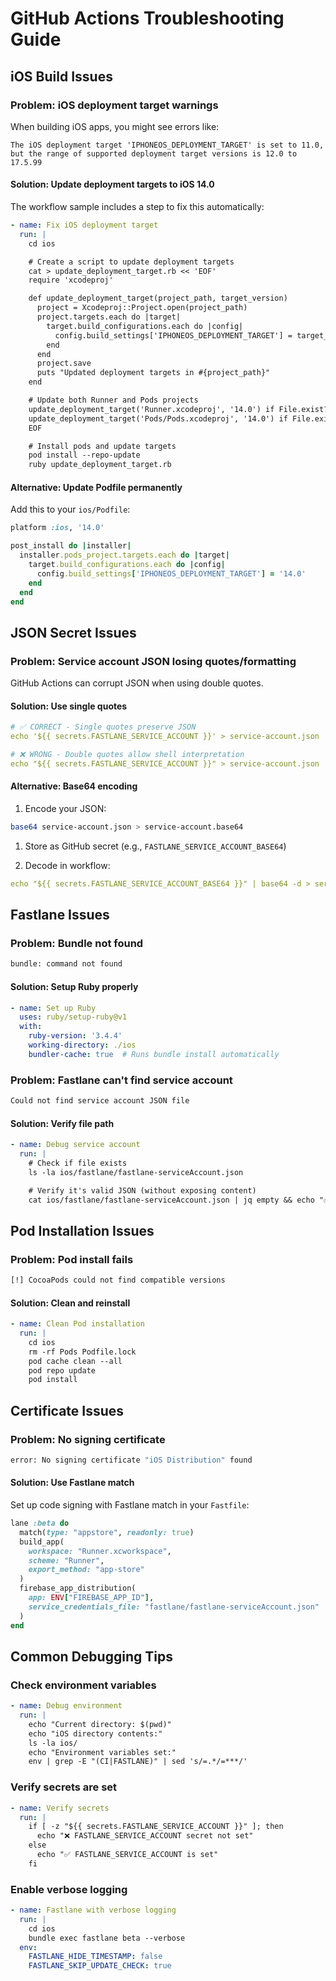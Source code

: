 # GitHub Actions Troubleshooting Guide

## iOS Build Issues

### Problem: iOS deployment target warnings

When building iOS apps, you might see errors like:

```
The iOS deployment target 'IPHONEOS_DEPLOYMENT_TARGET' is set to 11.0,
but the range of supported deployment target versions is 12.0 to 17.5.99
```

#### Solution: Update deployment targets to iOS 14.0

The workflow sample includes a step to fix this automatically:

```yaml
- name: Fix iOS deployment target
  run: |
    cd ios

    # Create a script to update deployment targets
    cat > update_deployment_target.rb << 'EOF'
    require 'xcodeproj'

    def update_deployment_target(project_path, target_version)
      project = Xcodeproj::Project.open(project_path)
      project.targets.each do |target|
        target.build_configurations.each do |config|
          config.build_settings['IPHONEOS_DEPLOYMENT_TARGET'] = target_version
        end
      end
      project.save
      puts "Updated deployment targets in #{project_path}"
    end

    # Update both Runner and Pods projects
    update_deployment_target('Runner.xcodeproj', '14.0') if File.exist?('Runner.xcodeproj')
    update_deployment_target('Pods/Pods.xcodeproj', '14.0') if File.exist?('Pods/Pods.xcodeproj')
    EOF

    # Install pods and update targets
    pod install --repo-update
    ruby update_deployment_target.rb
```

#### Alternative: Update Podfile permanently

Add this to your `ios/Podfile`:

```ruby
platform :ios, '14.0'

post_install do |installer|
  installer.pods_project.targets.each do |target|
    target.build_configurations.each do |config|
      config.build_settings['IPHONEOS_DEPLOYMENT_TARGET'] = '14.0'
    end
  end
end
```

## JSON Secret Issues

### Problem: Service account JSON losing quotes/formatting

GitHub Actions can corrupt JSON when using double quotes.

#### Solution: Use single quotes

```yaml
# ✅ CORRECT - Single quotes preserve JSON
echo '${{ secrets.FASTLANE_SERVICE_ACCOUNT }}' > service-account.json

# ❌ WRONG - Double quotes allow shell interpretation
echo "${{ secrets.FASTLANE_SERVICE_ACCOUNT }}" > service-account.json
```

#### Alternative: Base64 encoding

1. Encode your JSON:

```bash
base64 service-account.json > service-account.base64
```

1. Store as GitHub secret (e.g., `FASTLANE_SERVICE_ACCOUNT_BASE64`)

2. Decode in workflow:

```yaml
echo "${{ secrets.FASTLANE_SERVICE_ACCOUNT_BASE64 }}" | base64 -d > service-account.json
```

## Fastlane Issues

### Problem: Bundle not found

```sh
bundle: command not found
```

#### Solution: Setup Ruby properly

```yaml
- name: Set up Ruby
  uses: ruby/setup-ruby@v1
  with:
    ruby-version: '3.4.4'
    working-directory: ./ios
    bundler-cache: true  # Runs bundle install automatically
```

### Problem: Fastlane can't find service account

```sh
Could not find service account JSON file
```

#### Solution: Verify file path

```yaml
- name: Debug service account
  run: |
    # Check if file exists
    ls -la ios/fastlane/fastlane-serviceAccount.json

    # Verify it's valid JSON (without exposing content)
    cat ios/fastlane/fastlane-serviceAccount.json | jq empty && echo "✅ Valid JSON"
```

## Pod Installation Issues

### Problem: Pod install fails

```sh
[!] CocoaPods could not find compatible versions
```

#### Solution: Clean and reinstall

```yaml
- name: Clean Pod installation
  run: |
    cd ios
    rm -rf Pods Podfile.lock
    pod cache clean --all
    pod repo update
    pod install
```

## Certificate Issues

### Problem: No signing certificate

```sh
error: No signing certificate "iOS Distribution" found
```

#### Solution: Use Fastlane match

Set up code signing with Fastlane match in your `Fastfile`:

```ruby
lane :beta do
  match(type: "appstore", readonly: true)
  build_app(
    workspace: "Runner.xcworkspace",
    scheme: "Runner",
    export_method: "app-store"
  )
  firebase_app_distribution(
    app: ENV["FIREBASE_APP_ID"],
    service_credentials_file: "fastlane/fastlane-serviceAccount.json"
  )
end
```

## Common Debugging Tips

### Check environment variables

```yaml
- name: Debug environment
  run: |
    echo "Current directory: $(pwd)"
    echo "iOS directory contents:"
    ls -la ios/
    echo "Environment variables set:"
    env | grep -E "(CI|FASTLANE)" | sed 's/=.*/=***/'
```

### Verify secrets are set

```yaml
- name: Verify secrets
  run: |
    if [ -z "${{ secrets.FASTLANE_SERVICE_ACCOUNT }}" ]; then
      echo "❌ FASTLANE_SERVICE_ACCOUNT secret not set"
    else
      echo "✅ FASTLANE_SERVICE_ACCOUNT is set"
    fi
```

### Enable verbose logging

```yaml
- name: Fastlane with verbose logging
  run: |
    cd ios
    bundle exec fastlane beta --verbose
  env:
    FASTLANE_HIDE_TIMESTAMP: false
    FASTLANE_SKIP_UPDATE_CHECK: true
```
